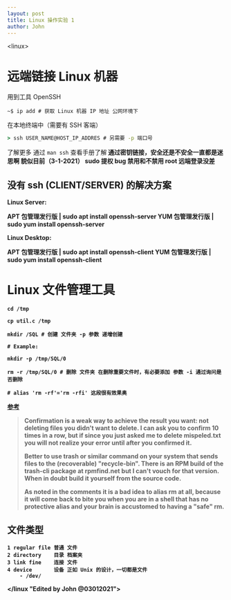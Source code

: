 ```yaml
---
layout: post
title: Linux 操作实验 1
author: John
---
```


\<linux\>

# 远端链接 Linux 机器

用到工具 OpenSSH

```shell
~$ ip add # 获取 Linux 机器 IP 地址 公网环境下
```

在本地终端中（需要有 SSH 客端）

```cmd
> ssh USER_NAME@HOST_IP_ADDRES # 另需要 -p 端口号
```

了解更多 通过 `man ssh` 查看手册了解<b>
通过密钥链接，安全还是不安全一直都是迷思啊<b>
貌似目前（3-1-2021） sudo 提权 bug 禁用和不禁用 root 远端登录没差<b>

## 没有 ssh (CLIENT/SERVER) 的解决方案

Linux Server:

APT 包管理发行版 | sudo apt install openssh-server
YUM 包管理发行版 | sudo yum install openssh-server

Linux Desktop:

APT 包管理发行版 | sudo apt install openssh-client
YUM 包管理发行版 | sudo yum install openssh-client

# Linux 文件管理工具

```shell
cd /tmp

cp util.c /tmp

mkdir /SQL # 创建 文件夹 -p 参数 递增创建

# Example:

mkdir -p /tmp/SQL/0

rm -r /tmp/SQL/0 # 删除 文件夹 在删除重要文件时，有必要添加 参数 -i 通过询问是否删除

# alias 'rm -rf'='rm -rfi' 这段很有效果奥
```

[<u>参考</u>](https://unix.stackexchange.com/questions/261417/how-to-alias-rm-to-always-confirm/261432)

> Confirmation is a weak way to achieve the result you want: not deleting files you didn't want to delete. I can ask you to confirm 10 times in a row, but if since you just asked me to delete mispeled.txt you will not realize your error until after you confirmed it.
>
> Better to use trash or similar command on your system that sends files to the (recoverable) "recycle-bin". There is an RPM build of the trash-cli package at rpmfind.net but I can't vouch for that version. When in doubt build it yourself from the source code.
>
> As noted in the comments it is a bad idea to alias rm at all, because it will come back to bite you when you are in a shell that has no protective alias and your brain is accustomed to having a "safe" rm.

## 文件类型

	1 regular file 普通 文件
	2 directory    目录 档案夹
	3 link fine    连接 文件
	4 device       设备 正如 Unix 的设计，一切都是文件
		- /dev/
		
\</linux "Edited by John @03012021"\>
